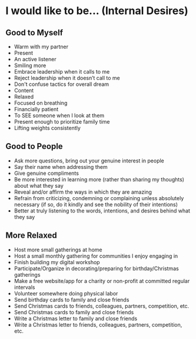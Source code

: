 # I would like to be... (Internal Desires)
## Good to Myself
* Warm with my partner
* Present
* An active listener
* Smiling more
* Embrace leadership when it calls to me
* Reject leadership when it doesn’t call to me
* Don't confuse tactics for overall dream
* Content
* Relaxed
* Focused on breathing
* Financially patient
* To SEE someone when I look at them
* Present enough to prioritize family time
* Lifting weights consistently

## Good to People
* Ask more questions, bring out your genuine interest in people
* Say their name when addressing them
* Give genuine compliments
* Be more interested in learning more (rather than sharing my thoughts) about what they say
* Reveal and/or affirm the ways in which they are amazing
* Refrain from criticizing, condemning or complaining unless absolutely necessary (if so, do it kindly and see the nobility of their intentions)
* Better at truly listening to the words, intentions, and desires behind what they say

## More Relaxed
* Host more small gatherings at home
* Host a small monthly gathering for communities I enjoy engaging in
* Finish building my digital workshop
* Participate/Organize in decorating/preparing for birthday/Christmas gatherings
* Make a free website/app for a charity or non-profit at committed regular intervals
* Volunteer somewhere doing physical labor
* Send birthday cards to family and close friends
* Send Christmas cards to friends, colleagues, partners, competition, etc.
* Send Christmas cards to family and close friends
* Write a Christmas letter to family and close friends
* Write a Christmas letter to friends, colleagues, partners, competition, etc.
